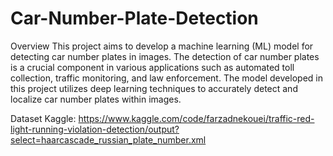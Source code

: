 # Car-Number-Plate-Detection
Overview
This project aims to develop a machine learning (ML) model for detecting car number plates in images. The detection of car number plates is a crucial component in various applications such as automated toll collection, traffic monitoring, and law enforcement. The model developed in this project utilizes deep learning techniques to accurately detect and localize car number plates within images.

Dataset
Kaggle: https://www.kaggle.com/code/farzadnekouei/traffic-red-light-running-violation-detection/output?select=haarcascade_russian_plate_number.xml
